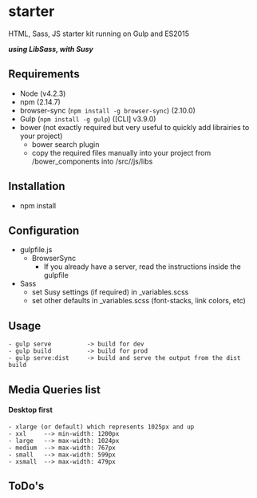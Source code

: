 starter
=======

HTML, Sass, JS starter kit running on Gulp and ES2015

***using LibSass, with Susy***

## Requirements
 - Node (v4.2.3)
 - npm (2.14.7)
 - browser-sync (```npm install -g browser-sync```) (2.10.0)
 - Gulp (```npm install -g gulp```) ([CLI] v3.9.0)
 - bower (not exactly required but very useful to quickly add librairies to your project)
	- bower search plugin
	- copy the required files manually into your project from /bower_components into /src//js/libs

## Installation
- npm install

## Configuration
- gulpfile.js
	- BrowserSync
		- If you already have a server, read the instructions inside the gulpfile
- Sass
	- set Susy settings (if required) in _variables.scss
	- set other defaults in _variables.scss (font-stacks, link colors, etc)

## Usage
```Shell
- gulp serve          -> build for dev
- gulp build          -> build for prod
- gulp serve:dist     -> build and serve the output from the dist build
```

## Media Queries list
#### Desktop first
```
- xlarge (or default) which represents 1025px and up
- xxl     --> min-width: 1200px
- large   --> max-width: 1024px
- medium  --> max-width: 767px
- small   --> max-width: 599px
- xsmall  --> max-width: 479px
```

## ToDo's
